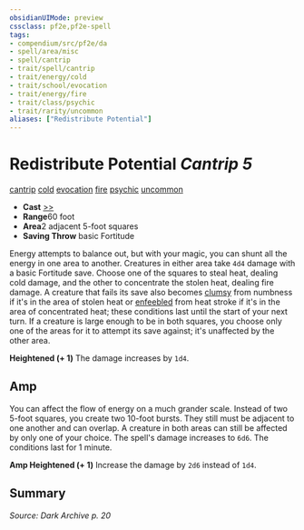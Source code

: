 ```yaml
---
obsidianUIMode: preview
cssclass: pf2e,pf2e-spell
tags:
- compendium/src/pf2e/da
- spell/area/misc
- spell/cantrip
- trait/spell/cantrip
- trait/energy/cold
- trait/school/evocation
- trait/energy/fire
- trait/class/psychic
- trait/rarity/uncommon
aliases: ["Redistribute Potential"]
---
```

# Redistribute Potential *Cantrip 5*   
[cantrip](cantrip.md)  [cold](cold.md)  [evocation](evocation.md)  [fire](fire.md)  [psychic](rules/traits/psychic-da.md)  [uncommon](uncommon.md)  

- **Cast** [>>](chapter-9-playing-the-game.md#Actions "Two-Action") 
- **Range**60 foot
- **Area**2 adjacent 5-foot squares
- **Saving Throw**  basic Fortitude

Energy attempts to balance out, but with your magic, you can shunt all the energy in one area to another. Creatures in either area take `4d4` damage with a basic Fortitude save. Choose one of the squares to steal heat, dealing cold damage, and the other to concentrate the stolen heat, dealing fire damage. A creature that fails its save also becomes [clumsy](conditions.md#Clumsy) from numbness if it's in the area of stolen heat or [enfeebled](conditions.md#Enfeebled) from heat stroke if it's in the area of concentrated heat; these conditions last until the start of your next turn. If a creature is large enough to be in both squares, you choose only one of the areas for it to attempt its save against; it's unaffected by the other area.

**Heightened (+ 1)** The damage increases by `1d4`.

## Amp

You can affect the flow of energy on a much grander scale. Instead of two 5-foot squares, you create two 10-foot bursts. They still must be adjacent to one another and can overlap. A creature in both areas can still be affected by only one of your choice. The spell's damage increases to `6d6`. The conditions last for 1 minute.

**Amp Heightened (+ 1)** Increase the damage by `2d6` instead of `1d4`.

## Summary

*Source: Dark Archive p. 20*